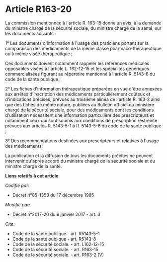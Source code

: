 # Article R163-20

La commission mentionnée à l'article R. 163-15 donne un avis, à la demande du ministre chargé de la sécurité sociale, du
ministre chargé de la santé, sur les documents suivants : 

1° Les documents d'information à l'usage des praticiens portant sur la comparaison des médicaments de la même classe
pharmaco-thérapeutique ou à même visée thérapeutique ; 

Ces documents doivent notamment rappeler les références médicales opposables visées à l'article L. 162-12-15 et les
spécialités génériques commercialisées figurant au répertoire mentionné à l'article R. 5143-8 du code de la santé publique ; 

2° Les fiches d'information thérapeutique préparées en vue d'être annexées aux arrêtés d'inscription des médicaments
particulièrement coûteux et d'indications précises, prévues au troisième alinéa de l'article R. 163-2 ainsi que des fiches de
même nature, publiées au Bulletin officiel du ministère chargé de la sécurité sociale, pour des médicaments dont les
conditions d'utilisation nécessitent une information particulière des prescripteurs et notamment ceux qui sont soumis aux
conditions de prescription restreinte prévues aux articles R. 5143-5-1 à R. 5143-5-6 du code de la santé publique ; 

3° Des recommandations destinées aux prescripteurs et relatives à l'usage des médicaments. 

La publication et la diffusion de tous les documents précités ne peuvent intervenir qu'après accord du ministre chargé de la
sécurité sociale et du ministre chargé de la santé.

**Liens relatifs à cet article**

_Codifié par_:

  - Décret n°85-1353 du 17 décembre 1985

_Modifié par_:

  - Décret n°2017-20 du 9 janvier 2017 - art. 3

_Cite_:

  - Code de la santé publique - art. R5143-5-1
  - Code de la santé publique - art. R5143-8
  - Code de la sécurité sociale. - art. L162-12-15
  - Code de la sécurité sociale. - art. R163-15
  - Code de la sécurité sociale. - art. R163-2 (V)

